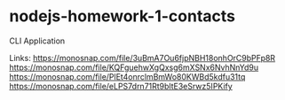 # nodejs-homework-1-contacts

CLI Application

Links:
https://monosnap.com/file/3uBmA7Ou6fjpNBH18onhOrC9bPFp8R
https://monosnap.com/file/KQFguehwXgQxsg6mXSNx6NvhNnYd9u
https://monosnap.com/file/PlEt4onrclmBmWo80KWBd5kdfu31tq
https://monosnap.com/file/eLPS7drn71Rt9bltE3eSrwz5IPKify

